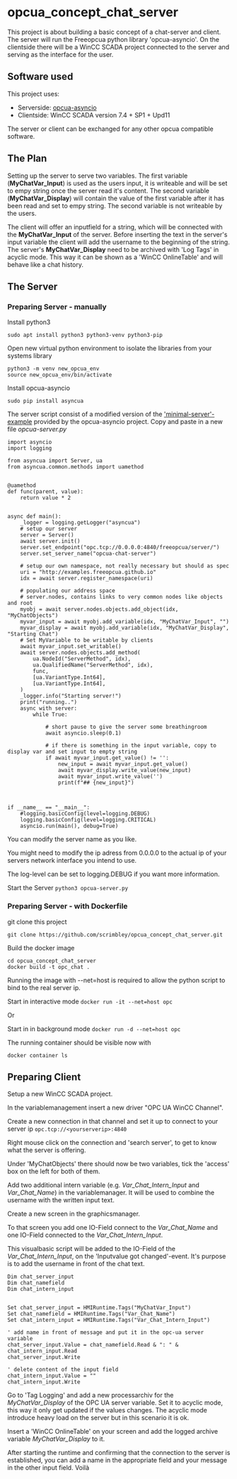 # opcua_concept_chat_server

This project is about building a basic concept of a chat-server and client. The server will run the Freeopcua python library 'opcua-asyncio'. On the clientside there will be a WinCC SCADA project connected to the server and serving as the interface for the user.

## Software used

This project uses:

- Serverside: [opcua-asyncio](https://github.com/FreeOpcUa/opcua-asyncio)
- Clientside: WinCC SCADA version 7.4 + SP1 + Upd11

The server or client can be exchanged for any other opcua compatible software.

## The Plan

Setting up the server to serve two variables. The first variable (**MyChatVar_Input**) is used as the users input, it is writeable and will be set to empy string once the server read it's content. The second variable (**MyChatVar_Display**) will contain the value of the first variable after it has been read and set to empy string. The second variable is not writeable by the users.

The client will offer an inputfield for a string, which will be connected with the **MyChatVar_Input** of the server. Before inserting the text in the server's input variable the client will add the username to the beginning of the string. The server's **MyChatVar_Display** need to be archived with 'Log Tags' in acyclic mode. This way it can be shown as a 'WinCC OnlineTable' and will behave like a chat history.

## The Server
### Preparing Server - manually


Install python3

`sudo apt install python3 python3-venv python3-pip`

Open new virtual python environment to isolate the libraries from your systems library

```
python3 -m venv new_opcua_env
source new_opcua_env/bin/activate
```

Install opcua-asyncio

`sudo pip install asyncua`

The server script consist of a modified version of the ['minimal-server'-example](https://github.com/FreeOpcUa/opcua-asyncio/blob/master/examples/server-minimal.py) provided by the opcua-asyncio project.
Copy and paste in a new file _opcua-server.py_

```
import asyncio
import logging

from asyncua import Server, ua
from asyncua.common.methods import uamethod


@uamethod
def func(parent, value):
    return value * 2


async def main():
    _logger = logging.getLogger("asyncua")
    # setup our server
    server = Server()
    await server.init()
    server.set_endpoint("opc.tcp://0.0.0.0:4840/freeopcua/server/")
    server.set_server_name("opcua-chat-server")

    # setup our own namespace, not really necessary but should as spec
    uri = "http://examples.freeopcua.github.io"
    idx = await server.register_namespace(uri)

    # populating our address space
    # server.nodes, contains links to very common nodes like objects and root
    myobj = await server.nodes.objects.add_object(idx, "MyChatObjects")
    myvar_input = await myobj.add_variable(idx, "MyChatVar_Input", "")
    myvar_display = await myobj.add_variable(idx, "MyChatVar_Display", "Starting Chat")
    # Set MyVariable to be writable by clients
    await myvar_input.set_writable()
    await server.nodes.objects.add_method(
        ua.NodeId("ServerMethod", idx),
        ua.QualifiedName("ServerMethod", idx),
        func,
        [ua.VariantType.Int64],
        [ua.VariantType.Int64],
    )
    _logger.info("Starting server!")
    print("running..")
    async with server:
        while True:
            
            # short pause to give the server some breathingroom
            await asyncio.sleep(0.1)

            # if there is something in the input variable, copy to display var and set input to empty string
            if await myvar_input.get_value() != '':
                new_input = await myvar_input.get_value()
                await myvar_display.write_value(new_input)
                await myvar_input.write_value('')
                print(f"## {new_input}")



if __name__ == "__main__":
    #logging.basicConfig(level=logging.DEBUG)
    logging.basicConfig(level=logging.CRITICAL)
    asyncio.run(main(), debug=True)
```


You can modify the server name as you like.

You might need to modify the ip adress from 0.0.0.0 to the actual ip of your servers network interface you intend to use.

The log-level can be set to logging.DEBUG if you want more information.

Start the Server
`python3 opcua-server.py`

### Preparing Server - with Dockerfile

git clone this project

`git clone https://github.com/scrimbley/opcua_concept_chat_server.git`

Build the docker image

```
cd opcua_concept_chat_server
docker build -t opc_chat .
```

Running the image with --net=host is required to allow the python script to bind to the real server ip.

Start in interactive mode `docker run -it --net=host opc`

Or

Start in in background mode `docker run -d --net=host opc`

The running container should be visible now with

`docker container ls`

## Preparing Client

Setup a new WinCC SCADA project.

In the variablemanagement insert a new driver "OPC UA WinCC Channel".

Create a new connection in that channel and set it up to connect to your server ip
`opc.tcp://<yourserverip>:4840`
    
Right mouse click on the connection and 'search server', to get to know what the server is offering.

Under 'MyChatObjects' there should now be two variables, tick the 'access' box on the left for both of them.

Add two additional intern variable (e.g. _Var_Chat_Intern_Input_ and _Var_Chat_Name_) in the variablemanager. It will be used to combine the username with the written input text.

Create a new screen in the graphicsmanager.

To that screen you add one IO-Field connect to the _Var_Chat_Name_ and one IO-Field connected to the _Var_Chat_Intern_Input_.

This visualbasic script will be added to the IO-Field of the _Var_Chat_Intern_Input_, on the 'Inputvalue got changed'-event. It's purpose is to add the username in front of the chat text.

```
Dim chat_server_input
Dim chat_namefield
Dim chat_intern_input


Set chat_server_input = HMIRuntime.Tags("MyChatVar_Input")
Set chat_namefield = HMIRuntime.Tags("Var_Chat_Name")
Set chat_intern_input = HMIRuntime.Tags("Var_Chat_Intern_Input")

' add name in front of message and put it in the opc-ua server variable
chat_server_input.Value = chat_namefield.Read & ": " & chat_intern_input.Read
chat_server_input.Write

' delete content of the input field
chat_intern_input.Value = ""
chat_intern_input.Write
```

Go to 'Tag Logging' and add a new processarchiv for the _MyChatVar_Display_ of the OPC UA server variable. Set it to acyclic mode, this way it only get updated if the values changes. The acyclic mode introduce heavy load on the server but in this scenario it is ok.

Insert a 'WinCC OnlineTable' on your screen and add the logged archive variable _MyChatVar_Display_ to it.

After starting the runtime and confirming that the connection to the server is established, you can add a name in the appropriate field and your message in the other input field. Voilà
